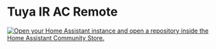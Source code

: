 # Tuya IR AC Remote

[![Open your Home Assistant instance and open a repository inside the Home Assistant Community Store.](https://my.home-assistant.io/badges/hacs_repository.svg)](https://my.home-assistant.io/redirect/hacs_repository/?owner=oktaydegerli&repository=tuya-ir-ac&category=integration)
